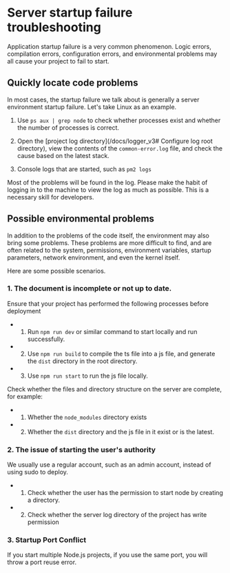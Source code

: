 # Server startup failure troubleshooting

Application startup failure is a very common phenomenon. Logic errors, compilation errors, configuration errors, and environmental problems may all cause your project to fail to start.


## Quickly locate code problems

In most cases, the startup failure we talk about is generally a server environment startup failure. Let's take Linux as an example.

1. Use `ps aux | grep node` to check whether processes exist and whether the number of processes is correct.

2. Open the [project log directory](/docs/logger_v3# Configure log root directory), view the contents of the `common-error.log` file, and check the cause based on the latest stack.

3. Console logs that are started, such as `pm2 logs`


Most of the problems will be found in the log. Please make the habit of logging in to the machine to view the log as much as possible. This is a necessary skill for developers.



## Possible environmental problems

In addition to the problems of the code itself, the environment may also bring some problems. These problems are more difficult to find, and are often related to the system, permissions, environment variables, startup parameters, network environment, and even the kernel itself.

Here are some possible scenarios.

### 1. The document is incomplete or not up to date.

Ensure that your project has performed the following processes before deployment

- 1. Run `npm run dev` or similar command to start locally and run successfully.
- 2. Use `npm run build` to compile the ts file into a js file, and generate the `dist` directory in the root directory.
- 3. Use `npm run start` to run the js file locally.

Check whether the files and directory structure on the server are complete, for example:

- 1. Whether the `node_modules` directory exists
- 2. Whether the `dist` directory and the js file in it exist or is the latest.

### 2. The issue of starting the user's authority

We usually use a regular account, such as an admin account, instead of using sudo to deploy.

- 1. Check whether the user has the permission to start node by creating a directory.
- 2. Check whether the server log directory of the project has write permission

### 3. Startup Port Conflict

If you start multiple Node.js projects, if you use the same port, you will throw a port reuse error.

